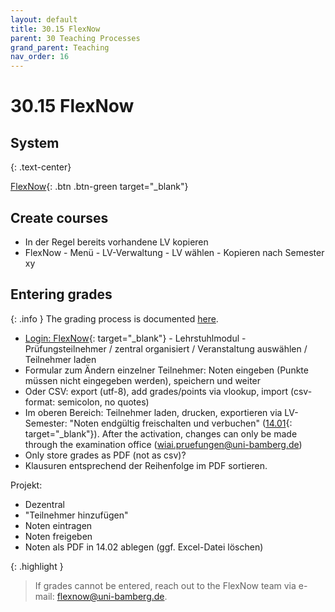 ```yaml
---
layout: default
title: 30.15 FlexNow
parent: 30 Teaching Processes
grand_parent: Teaching
nav_order: 16
---
```


# 30.15 FlexNow


## System

{: .text-center}

[FlexNow](https://fn2web.zuv.uni-bamberg.de/FN2AUTH/FN2AuthServlet?op=Login){: .btn .btn-green target="_blank"}

## Create courses

- In der Regel bereits vorhandene LV kopieren
- FlexNow - Menü - LV-Verwaltung - LV wählen - Kopieren nach Semester xy

## Entering grades

{: .info }
The grading process is documented [here](30.59.exams.html).

- [Login: FlexNow](https://fn2web.zuv.uni-bamberg.de/FN2AUTH/FN2AuthServlet?op=Login){: target="_blank"} - Lehrstuhlmodul - Prüfungsteilnehmer / zentral organisiert / Veranstaltung auswählen / Teilnehmer laden
- Formular zum Ändern einzelner Teilnehmer: Noten eingeben (Punkte müssen nicht eingegeben werden), speichern und weiter
- Oder CSV: export (utf-8), add grades/points via vlookup, import (csv-format: semicolon, no quotes)
- Im oberen Bereich: Teilnehmer laden, drucken, exportieren via LV-Semester:
"Noten endgültig freischalten und verbuchen" ([14.01](https://nc-2272638881871040784.nextcloud-ionos.com/index.php/apps/files/?dir=/10-lab/14_grades/01_lectures&fileid=71){: target="_blank"}). After the activation, changes can only be made through the examination office (wiai.pruefungen@uni-bamberg.de)
- Only store grades as PDF (not as csv)?
- Klausuren entsprechend der Reihenfolge im PDF sortieren.

Projekt:

- Dezentral
- "Teilnehmer hinzufügen"
- Noten eintragen
- Noten freigeben
- Noten als PDF in 14.02 ablegen (ggf. Excel-Datei löschen)

{: .highlight }
> If grades cannot be entered, reach out to the FlexNow team via e-mail: [flexnow@uni-bamberg.de](mailto:flexnow@uni-bamberg.de>).
